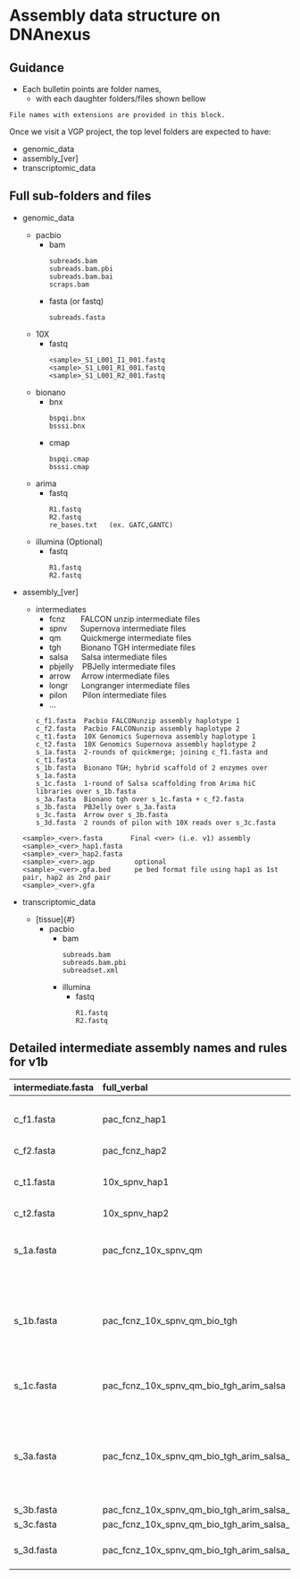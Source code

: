 # Assembly data structure on DNAnexus


## Guidance
* Each bulletin points are folder names,
  * with each daughter folders/files shown bellow

```
File names with extensions are provided in this block.
```

Once we visit a VGP project, the top level folders are expected to have:
* genomic_data
* assembly_\[ver\]
* transcriptomic_data

## Full sub-folders and files

* genomic_data
  * pacbio
    * bam
        ```
        subreads.bam
        subreads.bam.pbi
        subreads.bam.bai
        scraps.bam
        ```
    * fasta (or fastq)
        ```
        subreads.fasta
        ```
  * 10X
    * fastq
      ```
      <sample>_S1_L001_I1_001.fastq
      <sample>_S1_L001_R1_001.fastq
      <sample>_S1_L001_R2_001.fastq
      ```
  * bionano
    * bnx
      ```
      bspqi.bnx
      bsssi.bnx
      ```
    * cmap
      ```
      bspqi.cmap
      bsssi.cmap
      ```
  * arima
    *	fastq
         ```
         R1.fastq
         R2.fastq
         re_bases.txt	(ex. GATC,GANTC)
         ```
   * illumina (Optional)
     * fastq
       ```
       R1.fastq
       R2.fastq
       ```

* assembly_\[ver\]
  * intermediates
    * fcnz   &nbsp;&nbsp;&nbsp;&nbsp;&nbsp; FALCON unzip intermediate files
    * spnv	&nbsp;&nbsp;&nbsp;&nbsp; Supernova intermediate files
    * qm	&nbsp;&nbsp;&nbsp;&nbsp;&nbsp;&nbsp;&nbsp; Quickmerge intermediate files
    * tgh &nbsp;&nbsp;&nbsp;&nbsp;&nbsp;&nbsp;&nbsp; Bionano TGH intermediate files
    * salsa &nbsp;&nbsp;&nbsp;&nbsp; Salsa intermediate files
    * pbjelly &nbsp;&nbsp; PBJelly intermediate files
    * arrow &nbsp;&nbsp;&nbsp; Arrow intermediate files
    * longr &nbsp;&nbsp;&nbsp;&nbsp; Longranger intermediate files
    * pilon &nbsp;&nbsp;&nbsp;&nbsp;&nbsp; Pilon intermediate files
    * ...
    ```
    c_f1.fasta	Pacbio FALCONunzip assembly haplotype 1
    c_f2.fasta	Pacbio FALCONunzip assembly haplotype 2
    c_t1.fasta	10X Genomics Supernova assembly haplotype 1
    c_t2.fasta	10X Genomics Supernova assembly haplotype 2
    s_1a.fasta	2-rounds of quickmerge; joining c_f1.fasta and c_t1.fasta
    s_1b.fasta	Bionano TGH; hybrid scaffold of 2 enzymes over s_1a.fasta
    s_1c.fasta	1-round of Salsa scaffolding from Arima hiC libraries over s_1b.fasta
    s_3a.fasta	Bionano tgh over s_1c.fasta + c_f2.fasta
    s_3b.fasta	PBJelly over s_3a.fasta
    s_3c.fasta	Arrow over s_3b.fasta
    s_3d.fasta	2 rounds of pilon with 10X reads over s_3c.fasta
    ```

  ```
  <sample>_<ver>.fasta       Final <ver> (i.e. v1) assembly
  <sample>_<ver>_hap1.fasta				
  <sample>_<ver>_hap2.fasta				
  <sample>_<ver>.agp          optional
  <sample>_<ver>.gfa.bed      pe bed format file using hap1 as 1st pair, hap2 as 2nd pair
  <sample>_<ver>.gfa
  ```

* transcriptomic_data
  * \[tissue\]{#}
    * pacbio
      * bam
        ```
        subreads.bam
        subreads.bam.pbi
        subreadset.xml
        ```
      * illumina
        * fastq
          ```
          R1.fastq
          R2.fastq
          ```

## Detailed intermediate assembly names and rules for v1b

| intermediate.fasta	| full_verbal | description |
|:------------- | :---------- | :-----------|
|c_f1.fasta	| pac_fcnz_hap1	| pac_fcnz_hap#: Pacbio FALCONunzip assembly hap# |
|c_f2.fasta	|pac_fcnz_hap2	||
|c_t1.fasta	|10x_spnv_hap1	|10x_spnv_hap#: 10X Genomics Supernova assembly hap# |
|c_t2.fasta	|10x_spnv_hap2	||
|s_1a.fasta	|pac_fcnz_10x_spnv_qm	|qm: 2-rounds of quickmerge joining pac_fcnz_hap1 and 10x_spnv_hap1
|s_1b.fasta	|pac_fcnz_10x_spnv_qm_bio_tgh	|bio_tgh: bionano TGH; hybrid scaffold of 2 enzymes. *Make sure to include the NOT_SCAFFOLDED leftovers.*|
|s_1c.fasta	|pac_fcnz_10x_spnv_qm_bio_tgh_arim_salsa | arim_salsa: 1-round of Salsa scaffolding from Arima hiC libraries |
|s_3a.fasta	|pac_fcnz_10x_spnv_qm_bio_tgh_arim_salsa_bio_tgh_all	|bio_tgh_all: bio_tgh, this time including pac_fcnz_hap2. Again, don't forget to include the *NOT_SCAFFOLDED leftovers.* |
|s_3b.fasta|	pac_fcnz_10x_spnv_qm_bio_tgh_arim_salsa_bio_tgh_all_pbjl|	pbjelly |
|s_3c.fasta|	pac_fcnz_10x_spnv_qm_bio_tgh_arim_salsa_bio_tgh_all_pbjl_arrow|	arrow |
|s_3d.fasta	|pac_fcnz_10x_spnv_qm_bio_tgh_arim_salsa_bio_tgh_all_pbjl_arrow_pilon2	|2 rounds of pilon with 10X illumina reads |
